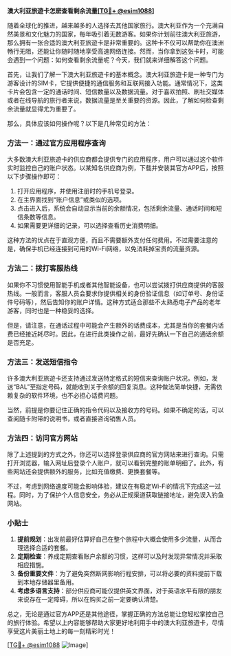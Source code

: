 **澳大利亚旅遊卡怎麽查看剩余流量[[TG💪+ @esim1088](https://t.me/s/esim1088)]**

随着全球化的推进，越来越多的人选择去其他国家旅行。澳大利亚作为一个充满自然美景和文化魅力的国家，每年吸引着无数游客。如果你计划前往澳大利亚旅游，那么拥有一张合适的澳大利亚旅遊卡是非常重要的。这种卡不仅可以帮助你在澳洲畅行无阻，还能让你随时随地享受高速网络连接。然而，当你拿到这张卡时，可能会遇到一个问题：如何查看剩余流量呢？今天，我们就来详细解答这个问题。

首先，让我们了解一下澳大利亚旅遊卡的基本概念。澳大利亚旅遊卡是一种专门为游客设计的SIM卡，它提供便捷的通信服务和互联网接入功能。通常情况下，这类卡片会包含一定的通话时间、短信数量以及数据流量。对于喜欢拍照、刷社交媒体或者在线导航的旅行者来说，数据流量是至关重要的资源。因此，了解如何检查剩余流量就显得尤为重要了。

那么，具体应该如何操作呢？以下是几种常见的方法：

### 方法一：通过官方应用程序查询

大多数澳大利亚旅遊卡的供应商都会提供专门的应用程序，用户可以通过这个软件实时监控自己的账户状态。以某知名供应商为例，下载并安装其官方APP后，按照以下步骤操作即可：

1. 打开应用程序，并使用注册时的手机号登录。
2. 在主界面找到“账户信息”或类似的选项。
3. 点击进入后，系统会自动显示当前的余额情况，包括剩余流量、通话时间和短信条数等信息。
4. 如果需要更详细的记录，可以选择查看历史消费明细。

这种方法的优点在于直观方便，而且不需要额外支付任何费用。不过需要注意的是，确保手机已经连接到可用的Wi-Fi网络，以免消耗掉宝贵的流量资源。

### 方法二：拨打客服热线

如果你不习惯使用智能手机或者其他智能设备，也可以尝试拨打供应商提供的客服热线。一般而言，客服人员会要求你提供相关的身份验证信息（如订单号、身份证件号码等），然后告知你的账户详情。这种方式适合那些不太熟悉电子产品的老年游客，同时也是一种稳妥的选择。

但是，请注意，在通话过程中可能会产生额外的话费成本，尤其是当你的套餐内话费已经接近耗尽时。因此，在进行此类操作之前，最好先确认一下自己的通话余额是否充足。

### 方法三：发送短信指令

许多澳大利亚旅遊卡还支持通过发送特定格式的短信来查询账户状况。例如，发送“BAL”至指定号码，就能收到关于余额的回复消息。这种做法简单快捷，无需依赖复杂的软件环境，也不必担心话费问题。

当然，前提是你要记住正确的指令代码以及接收方的号码。如果不确定的话，可以查阅随卡附带的说明书，或者直接咨询销售人员。

### 方法四：访问官方网站

除了上述提到的方式之外，你还可以选择登录供应商的官方网站来进行查询。只需打开浏览器，输入网址后登录个人账户，就可以看到完整的账单明细了。此外，有些网站还会提供额外的服务，比如充值缴费、更换套餐等。

不过，考虑到网络速度可能会影响体验，建议在有稳定Wi-Fi的情况下完成这一过程。同时，为了保护个人信息安全，务必从正规渠道获取链接地址，避免误入钓鱼网站。

### 小贴士

1. **提前规划**：出发前最好估算好自己在整个旅程中大概会使用多少流量，从而合理选择合适的套餐。
2. **定期检查**：养成定期查看账户余额的习惯，这样可以及时发现异常情况并采取相应措施。
3. **备份重要文件**：为了避免突然断网影响行程安排，可以将必要的资料提前下载到本地存储器里备用。
4. **考虑多语言支持**：部分供应商可能仅提供英文界面，对于英语水平有限的朋友来说存在一定障碍，所以在购买之前一定要确认清楚。

总之，无论是通过官方APP还是其他途径，掌握正确的方法总能让您轻松掌控自己的旅行体验。希望以上内容能够帮助大家更好地利用手中的澳大利亚旅遊卡，尽情享受这片美丽土地上的每一刻精彩时光！

[[TG💪+ @esim1088](https://t.me/s/esim1088) ![Image](https://i.postimg.cc/4NQfJmqS/Snipaste-2025-05-13-00-14-12.png)]
